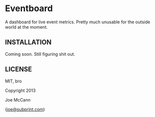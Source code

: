 Eventboard
=

A dashboard for live event metrics.  Pretty much unusable for the outside world at the moment.


INSTALLATION
-

Coming soon. Still figuring shit out.

LICENSE
-

MIT, bro

Copyright 2013 

Joe McCann 

(joe@subprint.com)


